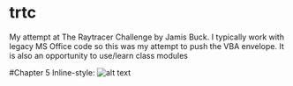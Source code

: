 # trtc
My attempt at The Raytracer Challenge by Jamis Buck. I typically work with legacy MS Office code so this was my attempt to push the VBA envelope. 
It is also an opportunity to use/learn class modules

#Chapter 5
Inline-style: 
![alt text](https://github.com/phillisb/trtc/images/ch05.png "Logo Title Text 1")



